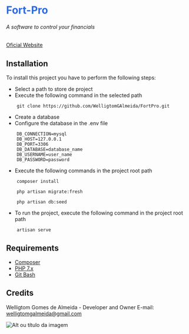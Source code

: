 <h1 style="color:#2c6be0;">Fort-Pro</h1>
<h6>A software to control your financials </h6>
<a href="http://expressdev.com.br" target="_blank">Oficial Website</a>
<br>

## Installation

To install this project you have to perform the following steps:
* Select a path to store de project
* Execute the following command in the selected path
```
    git clone https://github.com/WelligtomGAlmeida/FortPro.git
```
* Create a database
* Configure the database in the .env file
```
    DB_CONNECTION=mysql
    DB_HOST=127.0.0.1
    DB_PORT=3306
    DB_DATABASE=database_name
    DB_USERNAME=user_name
    DB_PASSWORD=password
```
* Execute the following commands in the project root path
```
    composer install
```
```
    php artisan migrate:fresh
```
```
    php artisan db:seed
```
* To run the project, execute the following command in the project root path
```
    artisan serve
```
## Requirements

* [Composer](https://getcomposer.org/download/)
* [PHP 7.x](https://www.php.net/downloads.php)
* [Git Bash](https://git-scm.com/downloads)

## Credits

Welligtom Gomes de Almeida - Developer and Owner
E-mail: welligtomgalmeida@gmail.com

![Alt ou título da imagem](https://www.hardware.com.br/1078x516/smart/filters:format:(jpeg)/@/static/wp/2019/09/12/vpn.jpg?fit=crop)
